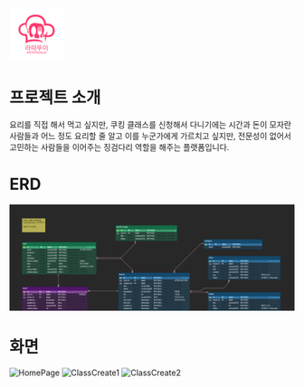 
![logo](./frontend/public/logo/logo.png)

# 프로젝트 소개
요리를 직접 해서 먹고 싶지만, 쿠킹 클래스를 신청해서 다니기에는 시간과 돈이 모자란 사람들과
어느 정도 요리할 줄 알고 이를 누군가에게 가르치고 싶지만, 전문성이 없어서 고민하는 사람들을
이어주는 징검다리 역할을 해주는 플랫폼입니다.


# ERD
![ERD](./img/cooking_class.png)

# 화면

![HomePage](https://github.com/kghyeong16/Ratatouille/assets/122796279/b3f8a43c-a873-4c50-abd1-e07f6f1a45f1)
![ClassCreate1](https://github.com/kghyeong16/Ratatouille/assets/122796279/ab5306a5-425a-4995-93c3-2607779be199)
![ClassCreate2](https://github.com/kghyeong16/Ratatouille/assets/122796279/32dfcd1e-0bb1-4226-8e04-4be5f566f5a5)
